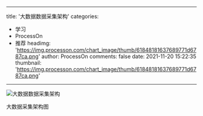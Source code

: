 
---
title: '大数据数据采集架构'
categories: 
 - 学习
 - ProcessOn
 - 推荐
headimg: 'https://img.processon.com/chart_image/thumb/61848181637689771d6787ca.png'
author: ProcessOn
comments: false
date: 2021-11-20 15:22:35
thumbnail: 'https://img.processon.com/chart_image/thumb/61848181637689771d6787ca.png'
---

<div>   
<img class="thumb" alt="大数据数据采集架构" src="https://img.processon.com/chart_image/thumb/61848181637689771d6787ca.png" referrerpolicy="no-referrer">
<p>大数据采集架构图</p>  
</div>
            